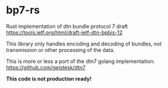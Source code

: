 # bp7-rs
Rust implementation of dtn bundle protocol 7 draft https://tools.ietf.org/html/draft-ietf-dtn-bpbis-12

This library only handles encoding and decoding of bundles, not transmission or other processing of the data.

This is more or less a port of the dtn7 golang implementation: https://github.com/geistesk/dtn7

**This code is not production ready!**